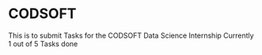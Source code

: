 # CODSOFT
This is to submit Tasks for the CODSOFT Data Science Internship
Currently 1 out of 5 Tasks done 
